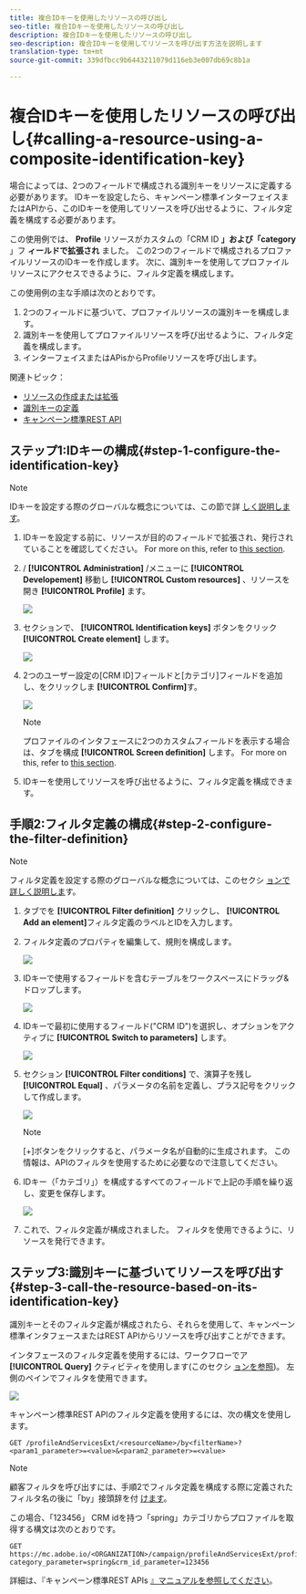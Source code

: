 ```yaml
---
title: 複合IDキーを使用したリソースの呼び出し
seo-title: 複合IDキーを使用したリソースの呼び出し
description: 複合IDキーを使用したリソースの呼び出し
seo-description: 複合IDキーを使用してリソースを呼び出す方法を説明します
translation-type: tm+mt
source-git-commit: 339dfbcc9b6443211079d116eb3e007db69c8b1a

---
```



# 複合IDキーを使用したリソースの呼び出し{#calling-a-resource-using-a-composite-identification-key}

場合によっては、2つのフィールドで構成される識別キーをリソースに定義する必要があります。 IDキーを設定したら、キャンペーン標準インターフェイスまたはAPIから、このIDキーを使用してリソースを呼び出せるように、フィルタ定義を構成する必要があります。

この使用例では、 **Profile** リソースがカスタムの「CRM ID **」および「category** 」フ **ィールドで拡張され** ました。 この2つのフィールドで構成されるプロファイルリソースのIDキーを作成します。 次に、識別キーを使用してプロファイルリソースにアクセスできるように、フィルタ定義を構成します。

この使用例の主な手順は次のとおりです。

1. 2つのフィールドに基づいて、プロファイルリソースの識別キーを構成します。
1. 識別キーを使用してプロファイルリソースを呼び出せるように、フィルタ定義を構成します。
1. インターフェイスまたはAPisからProfileリソースを呼び出します。

関連トピック：

* [リソースの作成または拡張](../../developing/using/creating-or-extending-the-resource.md)
* [識別キーの定義](../../developing/using/configuring-the-resource-s-data-structure.md#defining-identification-keys)
* [キャンペーン標準REST API](https://docs.campaign.adobe.com/doc/standard/en/api/ACS_API.html)

## ステップ1:IDキーの構成{#step-1-configure-the-identification-key}

>[!NOTE]
> IDキーを設定する際のグローバルな概念については、この節で詳 [しく説明します](../../developing/using/configuring-the-resource-s-data-structure.md#defining-identification-keys)。

1. IDキーを設定する前に、リソースが目的のフィールドで拡張され、発行されていることを確認してください。 For more on this, refer to [this section](../../developing/using/creating-or-extending-the-resource.md).

1. / **[!UICONTROL Administration]** /メニューに **[!UICONTROL Developement]** 移動し **[!UICONTROL Custom resources]** 、リソースを開き **[!UICONTROL Profile]** ます。

   ![](assets/uc_idkey1.png)

1. セクションで、 **[!UICONTROL Identification keys]** ボタンをクリック **[!UICONTROL Create element]** します。

   ![](assets/uc_idkey2.png)

1. 2つのユーザー設定の[CRM ID]フィールドと[カテゴリ]フィールドを追加し、をクリックしま **[!UICONTROL Confirm]**&#x200B;す。

   ![](assets/uc_idkey3.png)

   >[!NOTE]
   > プロファイルのインタフェースに2つのカスタムフィールドを表示する場合は、タブを構成 **[!UICONTROL Screen definition]** します。 For more on this, refer to [this section](../../developing/using/configuring-the-screen-definition.md).

1. IDキーを使用してリソースを呼び出せるように、フィルタ定義を構成できます。

## 手順2:フィルタ定義の構成{#step-2-configure-the-filter-definition}

>[!NOTE]
> フィルタ定義を設定する際のグローバルな概念については、このセクシ [ョンで詳しく説明しま](../../developing/using/configuring-filter-definition.md)す。

1. タブでを **[!UICONTROL Filter definition]** クリックし、 **[!UICONTROL Add an element]**&#x200B;フィルタ定義のラベルとIDを入力します。

1. フィルタ定義のプロパティを編集して、規則を構成します。

   ![](assets/uc_idkey4.png)

1. IDキーで使用するフィールドを含むテーブルをワークスペースにドラッグ&amp;ドロップします。

   ![](assets/uc_idkey5.png)

1. IDキーで最初に使用するフィールド("CRM ID")を選択し、オプションをアクティブに **[!UICONTROL Switch to parameters]** します。

   ![](assets/uc_idkey6.png)

1. セクション **[!UICONTROL Filter conditions]** で、演算子を残し **[!UICONTROL Equal]** 、パラメータの名前を定義し、プラス記号をクリックして作成します。

   ![](assets/uc_idkey7.png)

   >[!NOTE]
   > [+]ボタンをクリックすると、パラメータ名が自動的に生成されます。 この情報は、APIのフィルタを使用するために必要なので注意してください。

1. IDキー（「カテゴリ」）を構成するすべてのフィールドで上記の手順を繰り返し、変更を保存します。

   ![](assets/uc_idkey8.png)

1. これで、フィルタ定義が構成されました。 フィルタを使用できるように、リソースを発行できます。

## ステップ3:識別キーに基づいてリソースを呼び出す{#step-3-call-the-resource-based-on-its-identification-key}

識別キーとそのフィルタ定義が構成されたら、それらを使用して、キャンペーン標準インタフェースまたはREST APIからリソースを呼び出すことができます。

インタフェースのフィルタ定義を使用するには、ワークフローでア **[!UICONTROL Query]** クティビティを使用します(このセクシ [ョンを参照](../../automating/using/query.md))。 左側のペインでフィルタを使用できます。

![](assets/uc_idkey9.png)

キャンペーン標準REST APIのフィルタ定義を使用するには、次の構文を使用します。

```
GET /profileAndServicesExt/<resourceName>/by<filterName>?<param1_parameter>=<value>&<param2_parameter>=<value>
```

>[!NOTE]
>顧客フィルタを呼び出すには、手順2でフィルタ定義を構成する際に定義されたフィルタ名の後に「by」接頭辞を付 [けます](../../developing/using/uc-calling-resource-id-key.md#step-2-configure-the-filter-definition)。

この場合、「123456」 CRM idを持つ「spring」カテゴリからプロファイルを取得する構文は次のとおりです。

```
GET https://mc.adobe.io/<ORGANIZATION>/campaign/profileAndServicesExt/profile/byidentification_key?category_parameter=spring&crm_id_parameter=123456
```

詳細は、『キャンペーン標準REST APIs [』マニュアルを参照してください](https://docs.campaign.adobe.com/doc/standard/en/api/ACS_API.html#filtering)。
